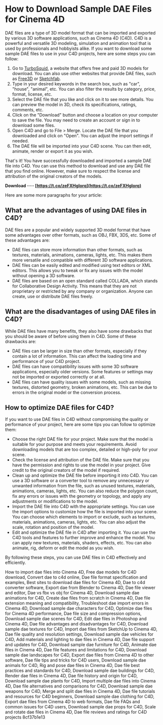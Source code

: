 
 
# How to Download Sample DAE Files for Cinema 4D
 
DAE files are a type of 3D model format that can be imported and exported by various 3D software applications, such as Cinema 4D (C4D). C4D is a powerful and versatile 3D modeling, simulation and animation tool that is used by professionals and hobbyists alike. If you want to download some sample DAE files to use in your C4D projects, here are some steps you can follow:
 
1. Go to [TurboSquid](https://www.turbosquid.com/Search/3D-Models/free/dae), a website that offers free and paid 3D models for download. You can also use other websites that provide DAE files, such as [Free3D](https://free3d.com/3d-models/dae) or [Sketchfab](https://sketchfab.com/formats/dae).
2. Type in your desired keywords in the search box, such as "car", "house", "animal", etc. You can also filter the results by category, price, format, license, etc.
3. Select the DAE file that you like and click on it to see more details. You can preview the model in 3D, check its specifications, ratings, comments, etc.
4. Click on the "Download" button and choose a location on your computer to save the file. You may need to create an account or sign in to download some files.
5. Open C4D and go to File > Merge. Locate the DAE file that you downloaded and click on "Open". You can adjust the import settings if needed.
6. The DAE file will be imported into your C4D scene. You can then edit, animate, render or export it as you wish.

That's it! You have successfully downloaded and imported a sample DAE file into C4D. You can use this method to download and use any DAE file that you find online. However, make sure to respect the license and attribution of the original creators of the models.
 
**Download ····· [https://t.co/zeFXHglorq](https://t.co/zeFXHglorq)**



Here are some more paragraphs for your article:
 
## What are the advantages of using DAE files in C4D?
 
DAE files are a popular and widely supported 3D model format that have some advantages over other formats, such as OBJ, FBX, 3DS, etc. Some of these advantages are:

- DAE files can store more information than other formats, such as textures, materials, animations, cameras, lights, etc. This makes them more versatile and compatible with different 3D software applications.
- DAE files can be easily edited and modified using text editors or XML editors. This allows you to tweak or fix any issues with the model without opening a 3D software.
- DAE files are based on an open standard called COLLADA, which stands for Collaborative Design Activity. This means that they are not proprietary or restricted by any company or organization. Anyone can create, use or distribute DAE files freely.

## What are the disadvantages of using DAE files in C4D?
 
While DAE files have many benefits, they also have some drawbacks that you should be aware of before using them in C4D. Some of these drawbacks are:

- DAE files can be larger in size than other formats, especially if they contain a lot of information. This can affect the loading time and performance of your C4D project.
- DAE files can have compatibility issues with some 3D software applications, especially older versions. Some features or settings may not be imported or exported correctly or at all.
- DAE files can have quality issues with some models, such as missing textures, distorted geometry, broken animations, etc. This can be due to errors in the original model or the conversion process.

## How to optimize DAE files for C4D?
 
If you want to use DAE files in C4D without compromising the quality or performance of your project, here are some tips you can follow to optimize them:

- Choose the right DAE file for your project. Make sure that the model is suitable for your purpose and meets your requirements. Avoid downloading models that are too complex, detailed or high-poly for your scene.
- Check the license and attribution of the DAE file. Make sure that you have the permission and rights to use the model in your project. Give credit to the original creators of the model if required.
- Clean up and optimize the DAE file before importing it into C4D. You can use a 3D software or a converter tool to remove any unnecessary or unwanted information from the file, such as unused textures, materials, animations, cameras, lights, etc. You can also reduce the polygon count, fix any errors or issues with the geometry or topology, and apply any adjustments or modifications to the model.
- Import the DAE file into C4D with the appropriate settings. You can use the import options to customize how the file is imported into your scene. You can choose which elements to import or exclude, such as textures, materials, animations, cameras, lights, etc. You can also adjust the scale, rotation and position of the model.
- Edit and optimize the DAE file in C4D after importing it. You can use the C4D tools and features to further improve and enhance the model. You can apply new textures, materials, shaders, effects, etc. You can also animate, rig, deform or edit the model as you wish.

By following these steps, you can use DAE files in C4D effectively and efficiently.
 
How to import dae files into Cinema 4D,  Free dae models for C4D download,  Convert dae to c4d online,  Dae file format specification and examples,  Best sites to download dae files for Cinema 4D,  Dae to c4d converter software,  Export dae from Blender to Cinema 4D,  Dae file viewer and editor,  Dae vs fbx vs obj for Cinema 4D,  Download sample dae animations for C4D,  Create dae files from scratch in Cinema 4D,  Dae file extension meaning and compatibility,  Troubleshoot dae import errors in Cinema 4D,  Download sample dae characters for C4D,  Optimize dae files for Cinema 4D performance,  Dae file size and compression options,  Download sample dae scenes for C4D,  Edit dae files in Photoshop and Cinema 4D,  Dae file advantages and disadvantages for C4D,  Download sample dae textures for C4D,  Import dae files from SketchUp to Cinema 4D,  Dae file quality and resolution settings,  Download sample dae vehicles for C4D,  Add materials and lighting to dae files in Cinema 4D,  Dae file support and updates for C4D,  Download sample dae furniture for C4D,  Animate dae files in Cinema 4D,  Dae file features and limitations for C4D,  Download sample dae landscapes for C4D,  Export dae files from Cinema 4D to other software,  Dae file tips and tricks for C4D users,  Download sample dae animals for C4D,  Rig and pose dae files in Cinema 4D,  Dae file best practices and standards for C4D,  Download sample dae buildings for C4D,  Render dae files in Cinema 4D,  Dae file history and origin for C4D,  Download sample dae plants for C4D,  Import multiple dae files into Cinema 4D,  Dae file alternatives and comparisons for C4D,  Download sample dae weapons for C4D,  Merge and split dae files in Cinema 4D,  Dae file tutorials and resources for C4D beginners,  Download sample dae clothing for C4D,  Export dae files from Cinema 4D to web formats,  Dae file FAQs and common issues for C4D users,  Download sample dae props for C4D,  Scale and rotate dae files in Cinema 4D,  Dae file reviews and ratings for C4D projects
 8cf37b1e13
 
